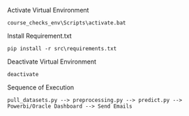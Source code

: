 Activate Virtual Environment

```
course_checks_env\Scripts\activate.bat
```

Install Requirement.txt

```
pip install -r src\requirements.txt
```

Deactivate Virtual Environment

```
deactivate
```

Sequence of Execution

```
pull_datasets.py --> preprocessing.py --> predict.py --> Powerbi/Oracle Dashboard --> Send Emails
```
